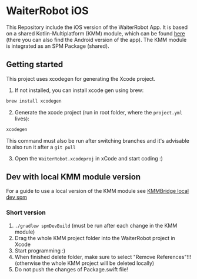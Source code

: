 # WaiterRobot iOS
This Repository include the iOS version of the WaiterRobot App. It is based on a shared Kotlin-Multiplatform (KMM) module, which can be found [here](https://github.com/DatepollSystems/waiterrobot-mobile_android-shared) (there you can also find the Android version of the app).
The KMM module is integrated as an SPM Package (shared).

## Getting started
This project uses xcodegen for generating the Xcode project.

1. If not installed, you can install xcode gen using brew:
```bash
brew install xcodegen
```

2. Generate the xcode project (run in root folder, where the `project.yml` lives):
```bash
xcodegen
```
This command must also be run after switching branches and it's advisable to also run it after a `git pull`

3. Open the `WaiterRobot.xcodeproj` in xCode and start coding :)

## Dev with local KMM module version
For a guide to use a local version of the KMM module see [KMMBridge local dev spm](https://touchlab.github.io/KMMBridge/spm/IOS_LOCAL_DEV_SPM)

### Short version
1. `./gradlew spmDevBuild` (must be run after each change in the KMM module)
2. Drag the whole KMM project folder into the WaiterRobot project in Xcode
3. Start programming :)
4. When finished delete folder, make sure to select "Remove References"!!! (otherwise the whole KMM project will be deleted locally)
5. Do not push the changes of Package.swift file!
